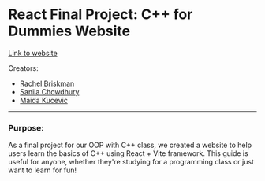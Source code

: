 # React Final Project: C++ for Dummies Website
[Link to website](https://sanilac6459.github.io/react-final-project/)


Creators: 
* [Rachel Briskman](https://github.com/TheSimmer101)
* [Sanila Chowdhury](https://github.com/sanilac6459)
* [Maida Kucevic](https://github.com/maida5)

---
### Purpose:
As a final project for our OOP with C++ class, we created a website to help users learn the basics of C++ using React + Vite framework. This guide is useful for anyone, whether they're studying for a programming class or just want to learn for fun!

